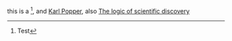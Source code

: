 this is a [^1], and [Karl Popper](Names/Karl%20Popper.md), also [The logic of scientific discovery](Reference/The%20logic%20of%20scientific%20discovery.md)


[^1]: Test